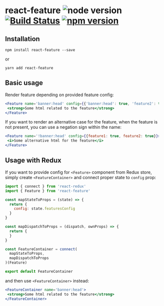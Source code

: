 # react-feature ![node version](https://img.shields.io/node/v/react-feature.svg) [![Build Status](https://travis-ci.org/pawelgalazka/react-feature.svg?branch=master)](https://travis-ci.org/pawelgalazka/react-feature) [![npm version](https://badge.fury.io/js/react-feature.svg)](https://badge.fury.io/js/react-feature)

## Installation

```
npm install react-feature --save
```

or

```
yarn add react-feature
```

## Basic usage

Render feature depending on provided feature config:

```jsx
<Feature name='banner:head' config={{'banner:head': true, 'feature2': true}}>
 <strong>Some html related to the feature</strong>
</Feature>
```

If you want to render an alternative case for the feature, when the feature is not present,
you can use a negation sign within the name:

```jsx
<Feature name='!banner:head' config={{feature1: true, feature2: true}}>
 <i>Some alternative html for the feature</i>
</Feature>
```

## Usage with Redux

If you want to provide config for `<Feature>` component from Redux store, simply
create `<FeatureContainer>` and connect proper state to `config` prop:

```javascript
import { connect } from 'react-redux'
import { Feature } from 'react-feature'

const mapStateToProps = (state) => {
  return {
    config: state.featuresConfig
  }
}

const mapDispatchToProps = (dispatch, ownProps) => {
  return {
  }
}

const FeatureContainer = connect(
  mapStateToProps,
  mapDispatchToProps
)(Feature)

export default FeatureContainer
```

and then use `<FeatureContainer>` instead:

```jsx
<FeatureContainer name='banner:head'>
 <strong>Some html related to the feature</strong>
</FeatureContainer>
```